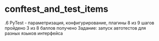 # conftest_and_test_items
.6 PyTest - параметризация, конфигурирование, плагины 8 из 9 шагов пройдено 3 из 8 баллов  получено Задание: запуск автотестов для разных языков интерфейса
